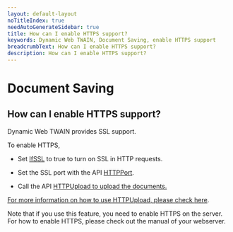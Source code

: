 ```yaml
---
layout: default-layout
noTitleIndex: true
needAutoGenerateSidebar: true
title: How can I enable HTTPS support?
keywords: Dynamic Web TWAIN, Document Saving, enable HTTPS support
breadcrumbText: How can I enable HTTPS support?
description: How can I enable HTTPS support?
---
```


# Document Saving

## How can I enable HTTPS support?

Dynamic Web TWAIN provides SSL support.

To enable HTTPS,

- Set <a href="https://www.dynamsoft.com/web-twain/docs-archive/v17.2.1/info/api/WebTwain_IO.html#ifssl" target="_blank">IfSSL</a> to true to turn on SSL in HTTP requests.

- Set the SSL port with the API <a href="https://www.dynamsoft.com/web-twain/docs-archive/v17.2.1/info/api/WebTwain_IO.html#httpport" target="_blank">HTTPPort</a>.

- Call the API <a href="https://www.dynamsoft.com/web-twain/docs-archive/v17.2.1/info/api/WebTwain_IO.html#httpupload" target="_blank">HTTPUpload to upload the documents.

For more information on how to use HTTPUpload, please check <a href="https://www.dynamsoft.com/web-twain/docs-archive/v17.2.1/info/api/WebTwain_IO.html#httpupload" target="_blank">here</a>.

Note that if you use this feature, you need to enable HTTPS on the server. For how to enable HTTPS, please check out the manual of your webserver.
